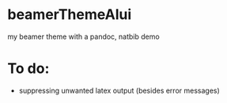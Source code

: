 # beamerThemeAlui
my beamer theme with a pandoc, natbib demo 

# To do:
- suppressing unwanted latex output (besides error messages)
